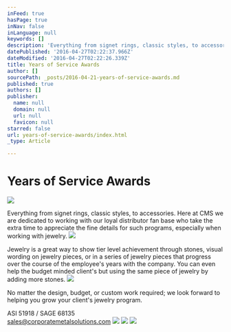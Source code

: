 ```yaml
---
inFeed: true
hasPage: true
inNav: false
inLanguage: null
keywords: []
description: 'Everything from signet rings, classic styles, to accessories. Here at CMS we are dedicated to working with our loyal distributor fan base who take the extra time to appreciate the fine details for such programs, especially when working with jewelry.'
datePublished: '2016-04-27T02:22:37.966Z'
dateModified: '2016-04-27T02:22:26.339Z'
title: Years of Service Awards
author: []
sourcePath: _posts/2016-04-21-years-of-service-awards.md
published: true
authors: []
publisher:
  name: null
  domain: null
  url: null
  favicon: null
starred: false
url: years-of-service-awards/index.html
_type: Article

---
```

# Years of Service Awards
![](https://the-grid-user-content.s3-us-west-2.amazonaws.com/317a9cbc-9335-4f70-81ce-41d9d2d42095.jpg)

Everything from signet rings, classic styles, to accessories. Here at CMS we are dedicated to working with our loyal distributor fan base who take the extra time to appreciate the fine details for such programs, especially when working with jewelry.
![](https://the-grid-user-content.s3-us-west-2.amazonaws.com/326ff4f0-153c-4f13-ae48-d92c3062752a.jpg)

Jewelry is a great way to show tier level achievement through stones, visual wording on jewelry pieces, or in a series of jewelry pieces that progress over the course of the employee's years with the company. You can even help the budget minded client's but using the same piece of jewelry by adding more stones.
![](https://the-grid-user-content.s3-us-west-2.amazonaws.com/c723afe1-b3de-40de-abdd-a25714a03e0f.jpg)

No matter the design, budget, or custom work required; we look forward to helping you grow your client's jewelry program.

ASI 51918 / SAGE 68135  
sales@corporatemetalsolutions.com ![](https://s3-us-west-2.amazonaws.com/the-grid-img/p/8df3fb2b1c2bf9ca749cebd5cab86e7bb88809a6.jpg)
![](https://s3-us-west-2.amazonaws.com/the-grid-img/p/943198b54c89101e115802388c70b92dc9b3a49b.jpg)
![](https://s3-us-west-2.amazonaws.com/the-grid-img/p/4e5b2726c9e16a27596a15e52ecf03a7d2e1866e.jpg)
